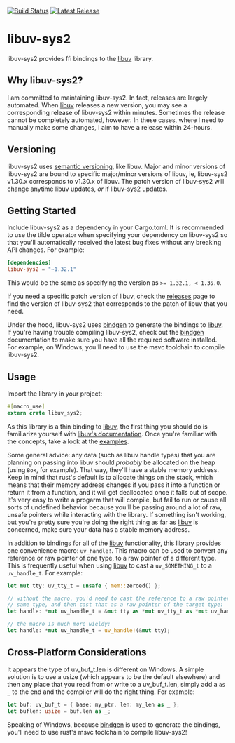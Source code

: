 [![Build Status](https://travis-ci.com/bmatcuk/libuv-sys.svg?branch=master)](https://travis-ci.com/bmatcuk/libuv-sys)
[![Latest Release](https://img.shields.io/crates/v/libuv-sys2)](https://crates.io/crates/libuv-sys2)

# libuv-sys2
libuv-sys2 provides ffi bindings to the [libuv] library.

## Why libuv-sys2?
I am committed to maintaining libuv-sys2. In fact, releases are largely
automated. When [libuv] releases a new version, you may see a corresponding
release of libuv-sys2 within minutes. Sometimes the release cannot be
completely automated, however. In these cases, where I need to manually make
some changes, I aim to have a release within 24-hours.

## Versioning
libuv-sys2 uses [semantic versioning], like libuv. Major and minor versions of
libuv-sys2 are bound to specific major/minor versions of libuv, ie, libuv-sys2
v1.30.x corresponds to v1.30.x of libuv. The patch version of libuv-sys2 will
change anytime libuv updates, _or_ if libuv-sys2 updates.

## Getting Started
Include libuv-sys2 as a dependency in your Cargo.toml. It is recommended to use
the tilde operator when specifying your dependency on libuv-sys2 so that you'll
automatically received the latest bug fixes without any breaking API changes.
For example:

```toml
[dependencies]
libuv-sys2 = "~1.32.1"
```

This would be the same as specifying the version as `>= 1.32.1, < 1.35.0`.

If you need a specific patch version of libuv, check the [releases] page to
find the version of libuv-sys2 that corresponds to the patch of libuv that you
need.

Under the hood, libuv-sys2 uses [bindgen] to generate the bindings to [libuv].
If you're having trouble compiling libuv-sys2, check out the [bindgen]
documentation to make sure you have all the required software installed. For
example, on Windows, you'll need to use the msvc toolchain to compile
libuv-sys2.

## Usage
Import the library in your project:

```rust
#[macro_use]
extern crate libuv_sys2;
```

As this library is a thin binding to [libuv], the first thing you should do is
familiarize yourself with [libuv's documentation]. Once you're familiar with
the concepts, take a look at the [examples].

Some general advice: any data (such as libuv handle types) that you are
planning on passing into libuv should _probably_ be allocated on the heap
(using `Box`, for example). That way, they'll have a stable memory address.
Keep in mind that rust's default is to allocate things on the stack, which
means that their memory address changes if you pass it into a function or
return it from a function, and it will get deallocated once it falls out of
scope. It's very easy to write a progarm that will compile, but fail to run or
cause all sorts of undefined behavior because you'll be passing around a lot of
raw, unsafe pointers while interacting with the library. If something isn't
working, but you're pretty sure you're doing the right thing as far as [libuv]
is concerned, make sure your data has a stable memory address.

In addition to bindings for all of the [libuv] functionality, this library
provides one convenience macro: `uv_handle!`. This macro can be used to convert
any reference or raw pointer of one type, to a raw pointer of a different type.
This is frequently useful when using [libuv] to cast a `uv_SOMETHING_t` to a
`uv_handle_t`. For example:

```rust
let mut tty: uv_tty_t = unsafe { mem::zeroed() };

// without the macro, you'd need to cast the reference to a raw pointer of the
// same type, and then cast that as a raw pointer of the target type:
let handle: *mut uv_handle_t = &mut tty as *mut uv_tty_t as *mut uv_handle_t;

// the macro is much more wieldy:
let handle: *mut uv_handle_t = uv_handle!(&mut tty);
```

## Cross-Platform Considerations
It appears the type of uv_buf_t.len is different on Windows. A simple solution
is to use a usize (which appears to be the default elsewhere) and then any
place that you read from or write to a uv_buf_t.len, simply add a `as _` to the
end and the compiler will do the right thing. For example:

```rust
let buf: uv_buf_t = { base: my_ptr, len: my_len as _ };
let buflen: usize = buf.len as _;
```

Speaking of Windows, because [bindgen] is used to generate the bindings, you'll
need to use rust's msvc toolchain to compile libuv-sys2!

[bindgen]: https://rust-lang.github.io/rust-bindgen/
[examples]: https://github.com/bmatcuk/libuv-sys/tree/master/examples
[libuv's documentation]: http://docs.libuv.org
[libuv]: https://libuv.org/
[releases]: https://github.com/bmatcuk/libuv-sys/releases
[semantic versioning]: https://semver.org/
